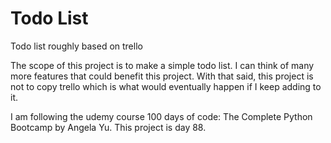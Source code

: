 # Todo List
Todo list roughly based on trello

The scope of this project is to make a simple todo list. I can think of many more features that could benefit this project. With that said, this project is not to copy trello which is what would eventually happen if I keep adding to it.

I am following the udemy course 100 days of code: The Complete Python Bootcamp by Angela Yu. This project is day 88.
